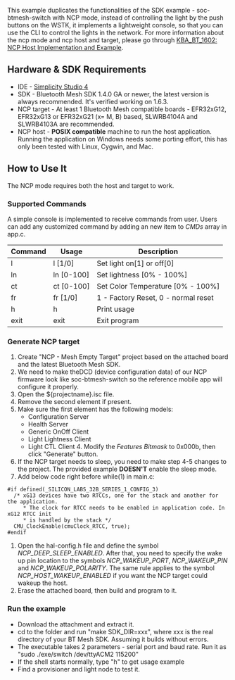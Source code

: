 This example duplicates the functionalities of the SDK example - soc-btmesh-switch with NCP mode, instead of controlling the light by the push buttons on the WSTK, it implements a lightweight console, so that you can use the CLI to control the lights in the network. For more information about the ncp mode and ncp host and target, please go through [KBA_BT_1602: NCP Host Implementation and Example](https://www.silabs.com/community/wireless/bluetooth/knowledge-base.entry.html/2018/01/18/ncp_host_implementat-PEsT).

Hardware & SDK Requirements
---------------------------

-   IDE - [Simplicity Studio 4](http://www.silabs.com/products/mcu/Pages/simplicity-studio.aspx)
-   SDK - Bluetooth Mesh SDK 1.4.0 GA or newer, the latest version is always recommended. It's verified working on 1.6.3.
-   NCP target - At least 1 Bluetooth Mesh compatible boards - EFR32xG12, EFR32xG13 or EFR32xG21 (x= M, B) based, SLWRB4104A and SLWRB4103A are recommended.
-   NCP host - **POSIX compatible** machine to run the host application. Running the application on Windows needs some porting effort, this has only been tested with Linux, Cygwin, and Mac.

How to Use It
-------------

The NCP mode requires both the host and target to work.

### Supported Commands

A simple console is implemented to receive commands from user. Users can add any customized command by adding an new item to *CMDs* array in app.c.

| Command | Usage | Description |
| --- | --- | --- |
| l | l [1/0] | Set light on[1] or off[0] |
| ln | ln [0-100] | Set lightness [0% - 100%] |
| ct | ct [0-100] | Set Color Temperature [0% - 100%] |
| fr | fr [1/0] | 1 - Factory Reset, 0 - normal reset |
| h | h | Print usage |
| exit | exit | Exit program |

### Generate NCP target

1.  Create "NCP - Mesh Empty Target" project based on the attached board and the latest Bluetooth Mesh SDK.
2.  We need to make theDCD (device configuration data) of our NCP firmware look like soc-btmesh-switch so the reference mobile app will configure it properly.
   1. Open the ${projectname}.isc file.
   2. Remove the second element if present.
   3. Make sure the first element has the following models:
         * Configuration Server
         * Health Server
         * Generic OnOff Client
         * Light Lightness Client
         * Light CTL Client
    4. Modify the *Features Bitmask* to 0x000b, then click "Generate" button.
3.  If the NCP target needs to sleep, you need to make step 4-5 changes to the project. The provided example **DOESN'T** enable the sleep mode.
4.  Add below code right before while(1) in main.c:

```
#if defined(_SILICON_LABS_32B_SERIES_1_CONFIG_3)
  /* xG13 devices have two RTCCs, one for the stack and another for the application.
     * The clock for RTCC needs to be enabled in application code. In xG12 RTCC init
     * is handled by the stack */
  CMU_ClockEnable(cmuClock_RTCC, true);
#endif

```

1.  Open the hal-config.h file and define the symbol *NCP_DEEP_SLEEP_ENABLED*. After that, you need to specify the wake up pin location to the symbols *NCP_WAKEUP_PORT*, *NCP_WAKEUP_PIN* and *NCP_WAKEUP_POLARITY*. The same rule applies to the symbol *NCP_HOST_WAKEUP_ENABLED* if you want the NCP target could wakeup the host.
2.  Erase the attached board, then build and program to it.

### Run the example

-   Download the attachment and extract it.
-   cd to the folder and run "make SDK_DIR=xxx", where xxx is the real directory of your BT Mesh SDK. Assuming it builds without errors.
-   The executable takes 2 parameters - serial port and baud rate. Run it as "sudo ./exe/switch /dev/ttyACM2 115200"
-   If the shell starts normally, type "h" to get usage example
-   Find a provisioner and light node to test it.
